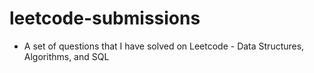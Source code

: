 # leetcode-submissions
- A set of questions that I have solved on Leetcode - Data Structures, Algorithms, and SQL
